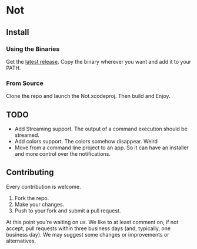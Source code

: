 # Not

## Install
### Using the Binaries
Get the [latest release](https://github.com/TechMantra/Not/releases/download/0.0.1/not). Copy the binary wherever you want and add it to your PATH.

### From Source
Clone the repo and launch the Not.xcodeproj. Then build and Enjoy.

## TODO
* Add Streaming support. The output of a command execution should be streamed.
* Add colors support. The colors somehow disappear. Weird
* Move from a command line project to an app. So it can have an installer and more control over the notifications. 

## Contributing
Every contribution is welcome.

1. Fork the repo.
2. Make your changes.
3. Push to your fork and submit a pull request.

At this point you're waiting on us. We like to at least comment on, if not accept, pull requests within three business days (and, typically, one business day). We may suggest some changes or improvements or alternatives.
